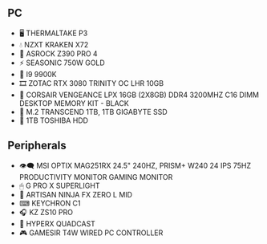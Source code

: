 ## PC
- 🖥 THERMALTAKE P3
- 💧 NZXT KRAKEN X72
- 🧱 ASROCK Z390 PRO 4
- ⚡ SEASONIC 750W GOLD
- 🧠 I9 9900K
- 🎞 ZOTAC RTX 3080 TRINITY OC LHR 10GB
- 📝 CORSAIR VENGEANCE LPX 16GB (2X8GB) DDR4 3200MHZ C16 DIMM DESKTOP MEMORY KIT - BLACK
- 💾 M.2 TRANSCEND 1TB, 1TB GIGABYTE SSD
- 💾 1TB TOSHIBA HDD

## Peripherals
- 👁‍🗨 MSI OPTIX MAG251RX 24.5" 240HZ, PRISM+ W240 24 IPS 75HZ PRODUCTIVITY MONITOR GAMING MONITOR
- 🖱 G PRO X SUPERLIGHT
- 📄 ARTISAN NINJA FX ZERO L MID
- ⌨ KEYCHRON C1
- 🎧 KZ ZS10 PRO
- 🎤 HYPERX QUADCAST
- 🎮 GAMESIR T4W WIRED PC CONTROLLER

<!---
CWabbity/CWabbity is a ✨ special ✨ repository because its `README.md` (this file) appears on your GitHub profile.
You can click the Preview link to take a look at your changes.
--->
